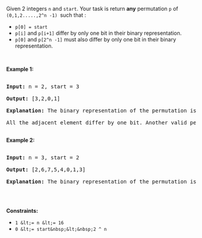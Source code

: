 Given 2 integers `` n `` and `` start ``. Your task is return __any__ permutation `` p ``&nbsp;of `` (0,1,2.....,2^n -1)  ``such that :

*   `` p[0] = start ``
*   `` p[i] `` and `` p[i+1] ``&nbsp;differ by only one bit in their binary representation.
*   `` p[0] `` and `` p[2^n -1] ``&nbsp;must also differ by only one bit in their binary representation.

&nbsp;

__Example 1:__

<pre>
<strong>Input:</strong> n = 2, start = 3
<strong>Output:</strong> [3,2,0,1]
<strong>Explanation:</strong> The binary representation of the permutation is (11,10,00,01). 
All the adjacent element differ by one bit. Another valid permutation is [3,1,0,2]
</pre>

__Example 2:__

<pre>
<strong>Input:</strong> n = 3, start = 2
<strong>Output:</strong> [2,6,7,5,4,0,1,3]
<strong>Explanation:</strong> The binary representation of the permutation is (010,110,111,101,100,000,001,011).
</pre>

&nbsp;

__Constraints:__

*   `` 1 &lt;= n &lt;= 16 ``
*   `` 0 &lt;= start&nbsp;&lt;&nbsp;2 ^ n ``